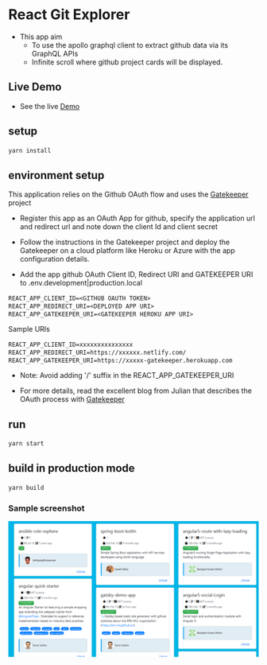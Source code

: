 # React Git Explorer

* This app aim
  * To use the apollo graphql client to extract github data via its GraphQL APIs
  * Infinite scroll where github project cards will be displayed.

## Live Demo

* See the live [Demo](https://affectionate-keller-d4f61b.netlify.com)

## setup

```bash
yarn install
```

## environment setup

This application relies on the Github OAuth flow and uses the [Gatekeeper](https://github.com/prose/gatekeeper) project

* Register this app as an OAuth App for github, specify the application url and redirect url and note down the client Id and client secret  
* Follow the instructions in the Gatekeeper project and deploy the Gatekeeper on a cloud platform like Heroku or Azure with the app configuration details.

* Add the app github OAuth Client ID, Redirect URI and GATEKEEPER URI to .env.development|production.local

```
REACT_APP_CLIENT_ID=<GITHUB OAUTH TOKEN>
REACT_APP_REDIRECT_URI=<DEPLOYED APP URI>
REACT_APP_GATEKEEPER_URI=<GATEKEEPER HEROKU APP URI>
```

Sample URIs
```
REACT_APP_CLIENT_ID=xxxxxxxxxxxxxxx
REACT_APP_REDIRECT_URI=https://xxxxxx.netlify.com/
REACT_APP_GATEKEEPER_URI=https://xxxxx-gatekeeper.herokuapp.com
```

* Note: Avoid adding '/' suffix in the REACT_APP_GATEKEEPER_URI

* For more details, read the excellent blog from Julian that describes the OAuth process with [Gatekeeper](https://www.graphql.college/implementing-github-oauth-flow-in-react/)

## run

```bash
yarn start
```

## build in production mode

```bash
yarn build
```

### Sample screenshot

![image](public/snapshot.PNG)

